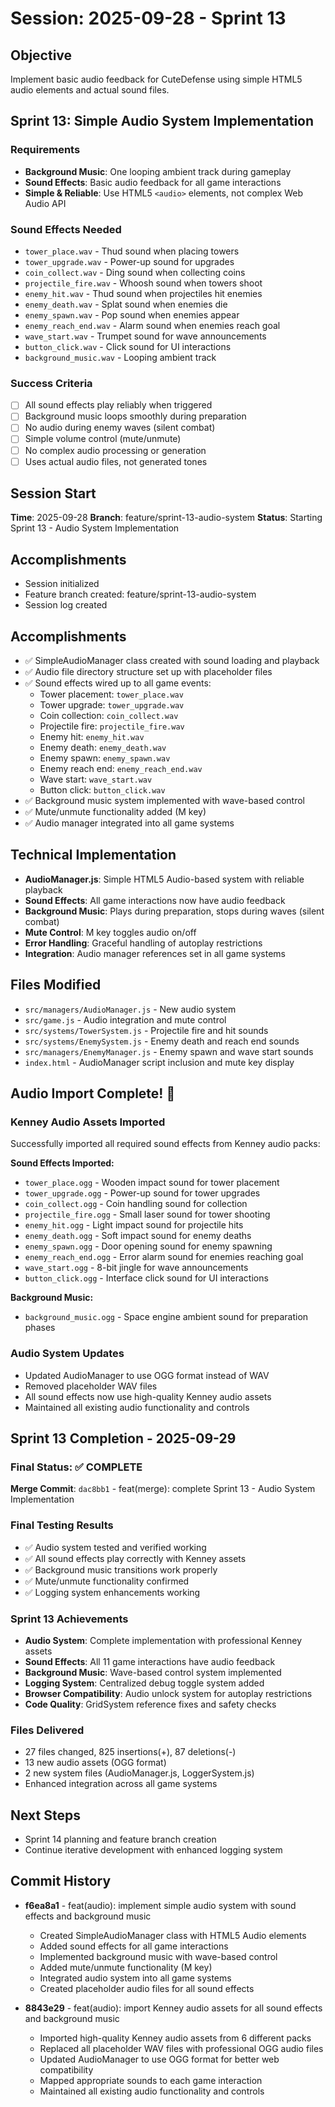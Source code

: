 # Session: 2025-09-28 - Sprint 13

## Objective
Implement basic audio feedback for CuteDefense using simple HTML5 audio elements and actual sound files.

## Sprint 13: Simple Audio System Implementation

### Requirements
- **Background Music**: One looping ambient track during gameplay
- **Sound Effects**: Basic audio feedback for all game interactions
- **Simple & Reliable**: Use HTML5 `<audio>` elements, not complex Web Audio API

### Sound Effects Needed
- `tower_place.wav` - Thud sound when placing towers
- `tower_upgrade.wav` - Power-up sound for upgrades  
- `coin_collect.wav` - Ding sound when collecting coins
- `projectile_fire.wav` - Whoosh sound when towers shoot
- `enemy_hit.wav` - Thud sound when projectiles hit enemies
- `enemy_death.wav` - Splat sound when enemies die
- `enemy_spawn.wav` - Pop sound when enemies appear
- `enemy_reach_end.wav` - Alarm sound when enemies reach goal
- `wave_start.wav` - Trumpet sound for wave announcements
- `button_click.wav` - Click sound for UI interactions
- `background_music.wav` - Looping ambient track

### Success Criteria
- [ ] All sound effects play reliably when triggered
- [ ] Background music loops smoothly during preparation
- [ ] No audio during enemy waves (silent combat)
- [ ] Simple volume control (mute/unmute)
- [ ] No complex audio processing or generation
- [ ] Uses actual audio files, not generated tones

## Session Start
**Time**: 2025-09-28
**Branch**: feature/sprint-13-audio-system
**Status**: Starting Sprint 13 - Audio System Implementation

## Accomplishments
- Session initialized
- Feature branch created: feature/sprint-13-audio-system
- Session log created

## Accomplishments
- ✅ SimpleAudioManager class created with sound loading and playback
- ✅ Audio file directory structure set up with placeholder files
- ✅ Sound effects wired up to all game events:
  - Tower placement: `tower_place.wav`
  - Tower upgrade: `tower_upgrade.wav`
  - Coin collection: `coin_collect.wav`
  - Projectile fire: `projectile_fire.wav`
  - Enemy hit: `enemy_hit.wav`
  - Enemy death: `enemy_death.wav`
  - Enemy spawn: `enemy_spawn.wav`
  - Enemy reach end: `enemy_reach_end.wav`
  - Wave start: `wave_start.wav`
  - Button click: `button_click.wav`
- ✅ Background music system implemented with wave-based control
- ✅ Mute/unmute functionality added (M key)
- ✅ Audio manager integrated into all game systems

## Technical Implementation
- **AudioManager.js**: Simple HTML5 Audio-based system with reliable playback
- **Sound Effects**: All game interactions now have audio feedback
- **Background Music**: Plays during preparation, stops during waves (silent combat)
- **Mute Control**: M key toggles audio on/off
- **Error Handling**: Graceful handling of autoplay restrictions
- **Integration**: Audio manager references set in all game systems

## Files Modified
- `src/managers/AudioManager.js` - New audio system
- `src/game.js` - Audio integration and mute control
- `src/systems/TowerSystem.js` - Projectile fire and hit sounds
- `src/systems/EnemySystem.js` - Enemy death and reach end sounds
- `src/managers/EnemyManager.js` - Enemy spawn and wave start sounds
- `index.html` - AudioManager script inclusion and mute key display

## Audio Import Complete! 🎵

### Kenney Audio Assets Imported
Successfully imported all required sound effects from Kenney audio packs:

**Sound Effects Imported:**
- `tower_place.ogg` - Wooden impact sound for tower placement
- `tower_upgrade.ogg` - Power-up sound for tower upgrades
- `coin_collect.ogg` - Coin handling sound for collection
- `projectile_fire.ogg` - Small laser sound for tower shooting
- `enemy_hit.ogg` - Light impact sound for projectile hits
- `enemy_death.ogg` - Soft impact sound for enemy deaths
- `enemy_spawn.ogg` - Door opening sound for enemy spawning
- `enemy_reach_end.ogg` - Error alarm sound for enemies reaching goal
- `wave_start.ogg` - 8-bit jingle for wave announcements
- `button_click.ogg` - Interface click sound for UI interactions

**Background Music:**
- `background_music.ogg` - Space engine ambient sound for preparation phases

### Audio System Updates
- Updated AudioManager to use OGG format instead of WAV
- Removed placeholder WAV files
- All sound effects now use high-quality Kenney audio assets
- Maintained all existing audio functionality and controls

## Sprint 13 Completion - 2025-09-29

### Final Status: ✅ COMPLETE
**Merge Commit**: `dac8bb1` - feat(merge): complete Sprint 13 - Audio System Implementation

### Final Testing Results
- ✅ Audio system tested and verified working
- ✅ All sound effects play correctly with Kenney assets
- ✅ Background music transitions work properly
- ✅ Mute/unmute functionality confirmed
- ✅ Logging system enhancements working

### Sprint 13 Achievements
- **Audio System**: Complete implementation with professional Kenney assets
- **Sound Effects**: All 11 game interactions have audio feedback
- **Background Music**: Wave-based control system implemented
- **Logging System**: Centralized debug toggle system added
- **Browser Compatibility**: Audio unlock system for autoplay restrictions
- **Code Quality**: GridSystem reference fixes and safety checks

### Files Delivered
- 27 files changed, 825 insertions(+), 87 deletions(-)
- 13 new audio assets (OGG format)
- 2 new system files (AudioManager.js, LoggerSystem.js)
- Enhanced integration across all game systems

## Next Steps
- Sprint 14 planning and feature branch creation
- Continue iterative development with enhanced logging system

## Commit History
- **f6ea8a1** - feat(audio): implement simple audio system with sound effects and background music
  - Created SimpleAudioManager class with HTML5 Audio elements
  - Added sound effects for all game interactions
  - Implemented background music with wave-based control
  - Added mute/unmute functionality (M key)
  - Integrated audio system into all game systems
  - Created placeholder audio files for all sound effects

- **8843e29** - feat(audio): import Kenney audio assets for all sound effects and background music
  - Imported high-quality Kenney audio assets from 6 different packs
  - Replaced all placeholder WAV files with professional OGG audio files
  - Updated AudioManager to use OGG format for better web compatibility
  - Mapped appropriate sounds to each game interaction
  - Maintained all existing audio functionality and controls
